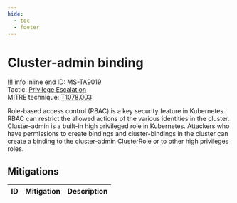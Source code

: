 ```yaml
---
hide:
  - toc
  - footer
---
```


# Cluster-admin binding

!!! info inline end
    ID: MS-TA9019<br>
    Tactic: [Privilege Escalation](../tactics/PrivilegeEscalation/index.md) <br>
    MITRE technique: [T1078.003](https://attack.mitre.org/techniques/T1078/003/)

Role-based access control (RBAC) is a key security feature in Kubernetes. RBAC can restrict the allowed actions of the various identities in the cluster. Cluster-admin is a built-in high privileged role in Kubernetes. Attackers who have permissions to create bindings and cluster-bindings in the cluster can create a binding to the cluster-admin ClusterRole or to other high privileges roles.

## Mitigations

|ID|Mitigation|Description|
|--|----------|-----------|